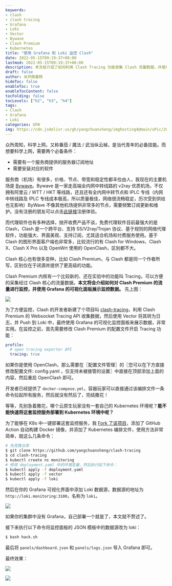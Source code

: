 ```yaml
---
keywords:
- clash
- clash tracing
- Grafana
- Loki
- Vector
- Bywave
- Clash Premium
- Kubernetes
title: "使用 Grafana 和 Loki 监控 Clash"
date: 2022-05-15T09:19:37+08:00
lastmod: 2022-05-15T09:19:37+08:00
description: 本文给介绍了如何利用 Clash Tracing 功能收集 Clash 流量数据，并使用 Vector 将其转为日志推送给 Loki，并使用 Grafana 的可视化监控面板来展示数据。
draft: false
author: 米开朗基杨
hideToc: false
enableToc: true
enableTocContent: false
tocFolding: false
tocLevels: ["h2", "h3", "h4"]
tags:
- Clash
- Grafana
- Loki
categories: GFW
img: https://cdn.jsdelivr.us/gh/yangchuansheng/imghosting4@main/uPic/2022-05-15-11-10-nOYkzx.png
---
```


众所周知，科学上网，又称番茄 / 魔法 / 武当纵云梯，是当代青年的必备技能。而想要科学上网，需要两个必备条件：

+ 需要有一个服务商提供的服务器订阅地址
+ 需要安装对应的软件

服务商（机场）有很多，价格、节点、带宽和稳定性都丰俭由人，我现在的主要机场是 [Bywave](https://console.bywa.art/aff.php?aff=9386)。Bywave 是一家走高端全内网中转线路的 v2ray 优质机场，不仅拥有阿里云 / WTT / HKT 等线路，还且还有全内网中转节点和 IPLC 专线（内网中转线路及 IPLC 专线成本极高，所以质量极佳，网络很流畅稳定，历次受到供给也无影响）ByWave 不像其他机场提供非常多的节点，需要频繁订阅更新和维护。没有注册的朋友可以点击[此链接](https://console.bywa.art/aff.php?aff=9386)注册体验。

而代理软件也有多种选择，抛开收费产品不谈，免费代理软件目前最强大的是 Clash，Clash 是一个跨平台、支持 SS/V2ray/Trojan 协议、基于规则的网络代理软件，功能强大、界面美观、支持订阅，尤其适合机场和付费服务使用。基于 Clash 的图形界面客户端也非常多，比较流行的有 Clash for Windows、Clash X、Clash X Pro 以及 OpenWrt 使用的 OpenClash，区别都不大。

Clash 核心也有很多变种，比如 Clash Premium，与 Clash 都是同一个作者所写，区别仅在于闭源并提供了更高级的功能。

Clash Premium 内核有一个比较新的、还在实验中的功能叫 Tracing，可以方便的采集经过 Clash 核心的流量数据。**本文将会介绍如何对 Clash Premium 的流量进行监控，并使用 Grafana 的可视化面板展示监控数据。** 先上图：

![](https://cdn.jsdelivr.us/gh/yangchuansheng/imghosting4@main/uPic/2022-05-14-21-22-08VGjd.jpeg)

为了方便监控，Clash 的开发者新建了个项目叫 [clash-tracing](https://github.com/Dreamacro/clash-tracing)，利用 Clash Premium 的 Websocket Tracing API 收集数据，然后使用 Vector 将其转为日志，并 Push 到 Loki 中，最终使用 Grafana 的可视化监控面板来展示数据，非常实用。在监控之前，首先需要修改 Clash Premium 的配置文件开启 Tracing 功能：

```yaml
profile:
  # open tracing exporter API
  tracing: true
```

如果你是使用 OpenClash，那么需要在〖配置文件管理〗的〖您可以在下方直接修改配置文件: config.yaml ，仅支持未被接管的设置〗中直接在顶部添加上面的内容，然后重启 OpenClash 即可。

开发者已经提供了 `docker-compose.yml`，容器玩家可以直接通过该编排文件一条命令拉起所有服务，然后就没有然后了，完结撒花！

等等，先别急着撒花，哪个云原生玩家没有一套自己的 Kubernetes 环境呢？**能不能快速将这套监控服务部署到 Kubernetes 环境中呢？**

为了能够在 K8s 中一键部署这套监控服务，我 [Fork 了该项目](https://github.com/yangchuansheng/clash-tracing)，添加了 GitHub Action 自动构建 Docker 镜像，并添加了 Kubernetes 编排文件，使用方法非常简单，就这么几条命令：

```bash
# 先克隆仓库
$ git clone https://github.com/yangchuansheng/clash-tracing
$ cd clash-tracing
$ kubectl create ns monitoring
# 修改 deployment.yaml 中的环境变量，然后执行如下命令：
$ kubectl apply -f deployment.yaml
$ kubectl apply -f vector
$ kubectl apply -f loki
```

然后在你的 Grafana 可视化界面中添加 Loki 数据源，数据源的地址为 `http://loki.monitoring:3100`，名称为 `loki`。

![](https://cdn.jsdelivr.us/gh/yangchuansheng/imghosting4@main/uPic/2022-05-14-21-45-5sF7Mm.png)

如果你的集群中没有 Grafana，自己部署一个就是了，本文就不赘述了。

接下来执行以下命令将监控面板的 JSON 模板中的数据源改为 loki：

```bash
$ bash hack.sh
```

最后将 `panels/dashboard.json` 和 `panels/logs.json` 导入 Grafana 即可。

最终效果：

![](https://cdn.jsdelivr.us/gh/yangchuansheng/imghosting4@main/uPic/2022-05-14-21-52-PSUG7g.jpeg)

![](https://cdn.jsdelivr.us/gh/yangchuansheng/imghosting4@main/uPic/2022-05-14-21-22-08VGjd.jpeg)